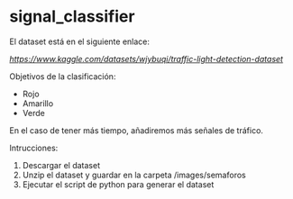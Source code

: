 # signal_classifier
El dataset está en el siguiente enlace:

*https://www.kaggle.com/datasets/wjybuqi/traffic-light-detection-dataset*

Objetivos de la clasificación:
- Rojo
- Amarillo
- Verde

En el caso de tener más tiempo, añadiremos más señales de tráfico.

Intrucciones:
1. Descargar el dataset
2. Unzip el dataset y guardar en la carpeta /images/semaforos
3. Ejecutar el script de python para generar el dataset